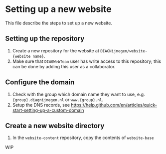 # Setting up a new website

This file describe the steps to set up a new website.

## Setting up the repository

1. Create a new repository for the website at `DIAGNijmegen/website-{website name}`.
2. Make sure that `DIAGWebTeam` user has write access to this repository; this can be done by adding this user as a collaborator.

## Configure the domain

1. Check with the group which domain name they want to use, e.g. `{group}.diagnijmegen.nl` or `www.{group}.nl`.
2. Setup the DNS records, see https://help.github.com/en/articles/quick-start-setting-up-a-custom-domain

## Create a new website directory

1. In the `website-content` repository, copy the contents of `website-base` 

WIP
